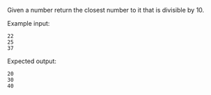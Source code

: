 Given a number return the closest number to it that is divisible by 10.

Example input:

```
22
25
37
```

Expected output:

```
20
30
40
```